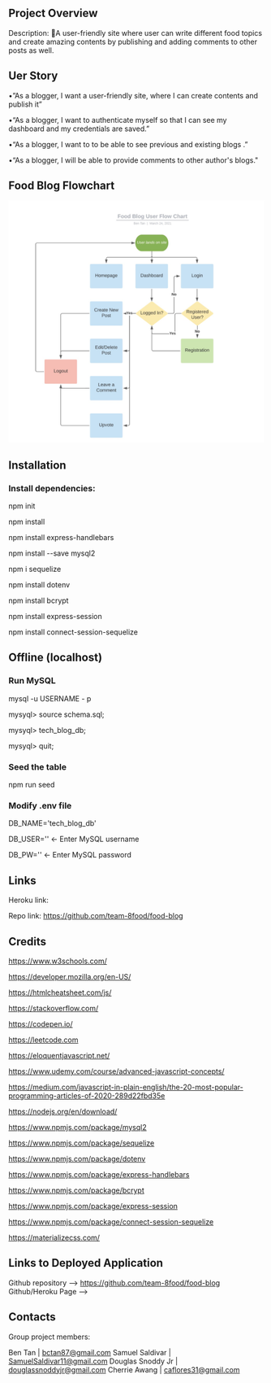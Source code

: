 ## Project Overview

Description: A user-friendly site where user can write different food topics and create amazing contents by publishing and adding comments to other posts as well.

## Uer Story
•”As a blogger, I want a user-friendly site, where I can create contents and publish it”

•“As a blogger, I want to authenticate myself so that I can see my dashboard and my credentials are saved.”

•“As a blogger, I want to to be able to see previous and existing blogs .”

•“As a blogger, I will be able to provide comments to other author's blogs."

## Food Blog Flowchart

![Alt text](/public/assets/images/foodblogUX.jpg?raw=true "Dish a day Food Blog site")

## Installation

### Install dependencies:

npm init

npm install

npm install express-handlebars

npm install --save mysql2

npm i sequelize

npm install dotenv

npm install bcrypt

npm install express-session

npm install connect-session-sequelize

## Offline (localhost)

### Run MySQL

mysql -u USERNAME - p 

mysyql> source schema.sql; 

mysyql> tech_blog_db;

mysyql> quit;

### Seed the table

npm run seed

### Modify .env file

DB_NAME='tech_blog_db'

DB_USER='' <- Enter MySQL username

DB_PW='' <- Enter MySQL password

## Links

Heroku link: 

Repo link: https://github.com/team-8food/food-blog

## Credits 

https://www.w3schools.com/

https://developer.mozilla.org/en-US/

https://htmlcheatsheet.com/js/

https://stackoverflow.com/

https://codepen.io/

https://leetcode.com

https://eloquentjavascript.net/

https://www.udemy.com/course/advanced-javascript-concepts/

https://medium.com/javascript-in-plain-english/the-20-most-popular-programming-articles-of-2020-289d22fbd35e

https://nodejs.org/en/download/

https://www.npmjs.com/package/mysql2

https://www.npmjs.com/package/sequelize

https://www.npmjs.com/package/dotenv

https://www.npmjs.com/package/express-handlebars

https://www.npmjs.com/package/bcrypt

https://www.npmjs.com/package/express-session

https://www.npmjs.com/package/connect-session-sequelize

https://materializecss.com/ 

## Links to Deployed Application
Github repository —> https://github.com/team-8food/food-blog
Github/Heroku Page —>

## Contacts

Group project members:

Ben Tan | bctan87@gmail.com
Samuel Saldivar | SamuelSaldivar11@gmail.com
Douglas Snoddy Jr | douglassnoddyjr@gmail.com
Cherrie Awang | caflores31@gmail.com